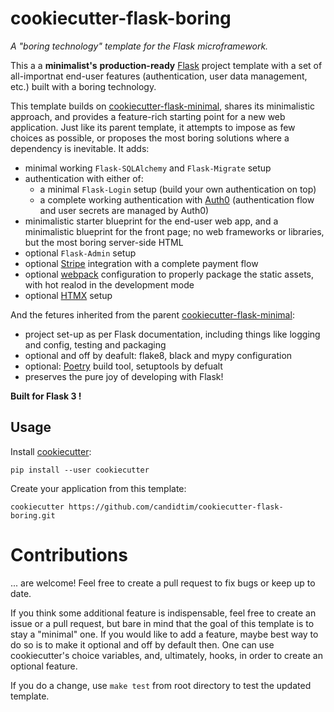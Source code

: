 # cookiecutter-flask-boring

*A "boring technology" template for the Flask microframework.*

This a a **minimalist's** **production-ready** [Flask](http://flask.pocoo.org) project
template with a set of all-importnat end-user features (authentication, user data
management, etc.) built with a boring technology.

This template builds on
[cookiecutter-flask-minimal](https://github.com/candidtim/cookiecutter-flask-minimal),
shares its minimalistic approach, and provides a feature-rich starting point
for a new web application. Just like its parent template, it attempts to impose
as few choices as possible, or proposes the most boring solutions where a
dependency is inevitable. It adds:

 - minimal working `Flask-SQLAlchemy` and `Flask-Migrate` setup
 - authentication with either of:
   * a minimal `Flask-Login` setup (build your own authentication on top)
   * a complete working authentication with [Auth0](https://auth0.com/)
     (authentication flow and user secrets are managed by Auth0)
 - minimalistic starter blueprint for the end-user web app, and a minimalistic
   blueprint for the front page; no web frameworks or libraries, but the most
   boring server-side HTML
 - optional `Flask-Admin` setup
 - optional [Stripe](https://stripe.com/) integration with a complete
   payment flow
 - optional [webpack](https://webpack.js.org/) configuration to properly
   package the static assets, with hot realod in the development mode
 - optional [HTMX](https://htmx.org/) setup

And the fetures inherited from the parent
[cookiecutter-flask-minimal](https://github.com/candidtim/cookiecutter-flask-minimal):

 - project set-up as per Flask documentation, including things like logging and
   config, testing and packaging
 - optional and off by deafult: flake8, black and mypy configuration
 - optional: [Poetry](https://python-poetry.org/) build tool, setuptools by defualt
 - preserves the pure joy of developing with Flask!

**Built for Flask 3 !**

## Usage

Install [cookiecutter](https://github.com/audreyr/cookiecutter):

    pip install --user cookiecutter

Create your application from this template:

    cookiecutter https://github.com/candidtim/cookiecutter-flask-boring.git

# Contributions

... are welcome! Feel free to create a pull request to fix bugs or keep up to date.

If you think some additional feature is indispensable, feel free to create an
issue or a pull request, but bare in mind that the goal of this template is to
stay a "minimal" one. If you would like to add a feature, maybe best way to do
so is to make it optional and off by default then. One can use cookiecutter's
choice variables, and, ultimately, hooks, in order to create an optional
feature.

If you do a change, use `make test` from root directory to test the updated template.
